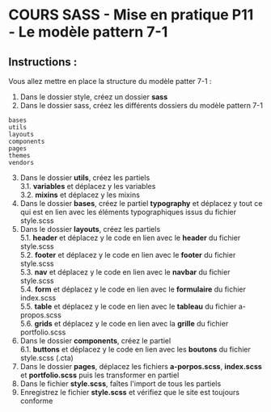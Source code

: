 # COURS SASS - Mise en pratique P11 - Le modèle pattern 7-1

## Instructions :

Vous allez mettre en place la structure du modèle patter 7-1 :

1. Dans le dossier style, créez un dossier **sass**
2. Dans le dossier sass, créez les différents dossiers du modèle pattern 7-1
```
bases
utils
layouts
components
pages
themes
vendors
```
3. Dans le dossier **utils**, créez les partiels</br>
    3.1. **variables** et déplacez y les variables</br>
    3.2. **mixins** et déplacez y les mixins</br>
4. Dans le dossier **bases**, créez le partiel **typography** et déplacez y tout ce qui est en lien avec les éléments typographiques issus du fichier style.scss
5. Dans le dossier **layouts**, créez les partiels</br>
    5.1. **header** et déplacez y le code en lien avec le **header** du fichier style.scss</br>
    5.2. **footer** et déplacez y le code en lien avec le **footer** du fichier style.scss</br>
    5.3. **nav** et déplacez y le code en lien avec le **navbar** du fichier style.scss</br>
    5.4. **form** et déplacez y le code en lien avec le **formulaire** du fichier index.scss</br>
    5.5. **table** et déplacez y le code en lien avec le **tableau** du fichier a-propos.scss</br>
    5.6. **grids** et déplacez y le code en lien avec la **grille** du fichier portfolio.scss</br>
6. Dans le dossier **components**, créez le partiel</br>
    6.1. **buttons** et déplacez y le code en lien avec les **boutons** du fichier style.scss (.cta)</br>
7. Dans le dossier **pages**, déplacez les fichiers **a-porpos.scss**, **index.scss** et **portfolio.scss** puis les transformer en partiel
8. Dans le fichier **style.scss**, faîtes l'import de tous les partiels
9. Enregistrez le fichier **style.scss** et vérifiez que le site est toujours conforme